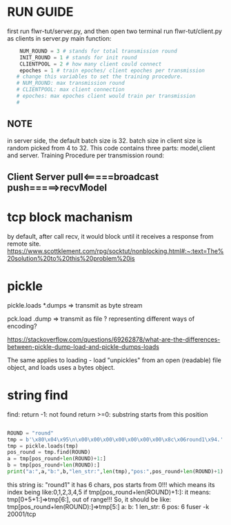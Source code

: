 # RUN GUIDE
first run flwr-tut/server.py, and then open two terminal run flwr-tut/client.py as clients
in server.py main function:
```python
    NUM_ROUND = 3 # stands for total transmission round
    INIT_ROUND = 1 # stands for init round 
    CLIENTPOOL = 2 # how many client could connect
    epoches = 1 # train epoches/ client epoches per transmission
   # change this variables to set the training procedure.
   # NUM_ROUND: max transmission round 
   # CLIENTPOOL: max client connection
   # epoches: max epoches client would train per transmission
   #
```
## NOTE 
in server side, the default batch size is 32. batch size in client size is random picked from 4 to 32.
This code contains three parts: model,client and server. 
Training Procedure per transmission round:

Client   Server
pull<=====broadcast
push=====>recvModel
--------------------



# tcp block machanism
by default, after call recv, it would block until it receives a response from remote site.
https://www.scottklement.com/rpg/socktut/nonblocking.html#:~:text=The%20solution%20to%20this%20problem%20is



# pickle 
pickle.loads *.dumps => transmit as byte stream

pck.load .dump => transmit as file
? representing different ways of encoding?


https://stackoverflow.com/questions/69262878/what-are-the-differences-between-pickle-dump-load-and-pickle-dumps-loads

The same applies to loading - load "unpickles" from an open (readable) file object, and loads uses a bytes object.

# string find
find: 
    return -1: not found
    return >=0: substring starts from this position 

```python

ROUND = "round"
tmp = b'\x80\x04\x95\n\x00\x00\x00\x00\x00\x00\x00\x8c\x06round1\x94.'
tmp = pickle.loads(tmp)
pos_round = tmp.find(ROUND)
a = tmp[pos_round+len(ROUND)+1:]
b = tmp[pos_round+len(ROUND):]
print("a:",a,"b:",b,"len_str:",len(tmp),"pos:",pos_round+len(ROUND)+1)
```
this string is: "round1"
it has 6 chars, pos starts from 0!!! which means its index being like:0,1,2,3,4,5
if tmp[pos_round+len(ROUND)+1:]: it means: tmp[0+5+1:]=>tmp[6:], out of range!!!
So, it should be like: tmp[pos_round+len(ROUND):]=>tmp[5:]
a:  b: 1 len_str: 6 pos: 6
fuser -k 20001/tcp